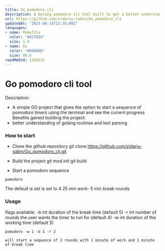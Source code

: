 ```yaml
---
title: Go_pomodoro_cli
description: A Golang pomodoro cli tool built to get a better understanding of go routines
url: https://github.com/zidariu-sabin/Go_pomodoro_cli
updatedAt: "2025-08-15T13:35:08Z"
languages:
- name: Makefile
  color: "#427819"
  size: 1.4
- name: Go
  color: "#00ADD8"
  size: 98.6
readMeOid: 1392b31
---
```

# Go pomodoro cli tool

Description: 
- A simple GO project that gives the option to start a sequence of pomodoro timers using the terminal and see the current progress
Benefits gained building the project:
- better understanding of golang routines and text parsing

### How to start

- Clone the github repository
git clone https://github.com/zidariu-sabin/Go_pomodoro_cli.git

- Build the project 
git mod init
git build 
- Start a pomodoro sequence
```shell
pomodoro
```
The default is set is set to 4 25 min work- 5 min break rounds

### Usage
flags available:
  -b int
        duration of the break time (default 5)
  -r int
        number of rounds the user wants the timer to run for (default 4)
  -w int
        duration of the working time (default 5)
```shell
pomodoro -w 1 -b 1 -r 2
```
    will start a sequence of 2 rounds with 1 minute of work and 1 minute of break time